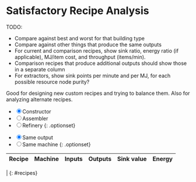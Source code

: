 Satisfactory Recipe Analysis
============================

TODO:
- Compare against best and worst for that building type
- Compare against other things that produce the same outputs
- For current and comparison recipes, show sink ratio, energy ratio (if applicable), MJ/item cost, and throughput (items/min).
- Comparison recipes that produce additional outputs should show those in a separate column
- For extractors, show sink points per minute and per MJ, for each possible resource node purity?

Good for designing new custom recipes and trying to balance them. Also for analyzing alternate recipes.


* <label><input type=radio name=machine value=constructor checked>Constructor</label>
* <label><input type=radio name=machine value=assembler>Assembler</label>
* <label><input type=radio name=machine value=refinery>Refinery</label>
{: .optionset}

<form id=recipe></form>

* <label><input type=radio name=recipefilter value=sameoutput checked>Same output</label>
* <label><input type=radio name=recipefilter value=samemachine>Same machine</label>
{: .optionset}

Recipe | Machine | Inputs | Outputs | Sink value | Energy
-------|---------|--------|---------|------------|--------
 |
{: #recipes}

<!-- One of these works on Sikorsky, one works on GH Pages. The other will 404 either way. -->
<script type=module src="/static/satisfactory-recipes.js"></script>
<script type=module src="satisfactory-recipes.js"></script>
<script>console.warn("Expected one (but not two) 404 errors loading JavaScript files")</script>

<style>
#recipe table tr td:not(:first-child) {width: 100%;}
#recipes {width: 100%;}
ul.optionset {list-style-type: none; display: flex; padding-left: 0;}
ul.optionset li {list-style-image: none;}
.highlight {background: #cfe;}
#recipes th {cursor: pointer;}
</style>
